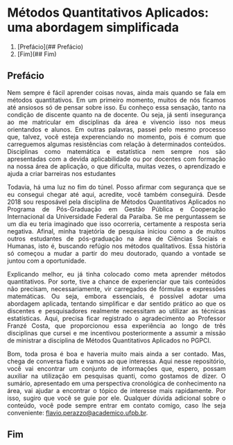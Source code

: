# Métodos Quantitativos Aplicados: uma abordagem simplificada
1. [Prefácio](## Prefácio)
2. [Fim](## Fim)

## Prefácio
<p align="justify">Nem sempre é fácil aprender coisas novas, ainda mais quando se fala em métodos quantitativos. Em um primeiro momento, muitos de nós ficamos até ansiosos só de pensar sobre isso. Eu conheço essa sensação, tanto na condição de discente quanto na de docente. Ou seja, já senti insegurança ao me matricular em disciplinas da área e vivencio isso nos meus orientandos e alunos. Em outras palavras, passei pelo mesmo processo que, talvez, você esteja experenciando no momento, pois é comum que carreguemos algumas resistências com relação à determinados conteúdos. Disciplinas como matemática e estatística nem sempre nos são apresentadas com a devida aplicabilidade ou por docentes com formação na nossa área de aplicação, o que dificulta, muitas vezes, o aprendizado e ajuda a criar barreiras nos estudantes</p>

<p align="justify">Todavia, há uma luz no fim do túnel. Posso afirmar com segurança que se eu consegui chegar até aqui, acredite, você também conseguirá. Desde 2018 sou resposável pela disciplina de Métodos Quantitativos Aplicados no Programa de Pós-Graduação em Gestão Pública e Cooperação Internacional da Universidade Federal da Paraíba. Se me perguntassem se um dia eu teria imaginado que isso ocorreria, certamente a resposta seria negativa. Afinal, minha trajetória de pesquisa iniciou como a de muitos outros estudantes de pós-graduação na área de Ciências Sociais e Humanas, isto é, buscando refúgio nos métodos qualitativos. Essa história só começou a mudar a partir do meu doutorado, quando a vontade se juntou com a oportunidade.</p>

<p align="justify">Explicando melhor, eu já tinha colocado como meta aprender métodos quantitativos. Por sorte, tive a chance de experienciar que tais conteúdos não precisam, necessariamente, vir carregados de fórmulas e expressões matemáticas. Ou seja, embora essenciais, é possível adotar uma abordagem aplicada, tentando simplificar e dar sentido prático ao que os discentes e pesquisadores realmente necessitam ao utilizar as técnicas estatísticas. Aqui, precisa ficar registrado o agradecimento ao Professor Franzé Costa, que proporcionou essa experiência ao longo de três disciplinas que cursei e me incentivou posteriormente a assumir a missão de ministrar a disciplina de Métodos Quantitativos Aplicados no PGPCI.</p>

<p align="justify">Bom, toda prosa é boa e haveria muito mais ainda a ser contado. Mas, chega de conversa fiada e vamos ao que interessa. Aqui nesse repositório, você vai encontrar um conjunto de informações que, espero, possam auxiliar na utilização em pesquisas quanti, como gostamos de dizer. O sumário, apresentado em uma perspectiva cronológica de conhecimento na área, vai ajudar a encontrar o tópico de interesse mais rapidamente. Por isso, sugiro que você se guie por ele. Qualquer dúvida adicional sobre o conteúdo, você pode sempre entrar em contato comigo, caso lhe seja conveniente: <a href="mailto:flavio.perazzo@academico.ufpb.br">flavio.perazzo@academico.ufpb.br</a>.</p>

 ## Fim

